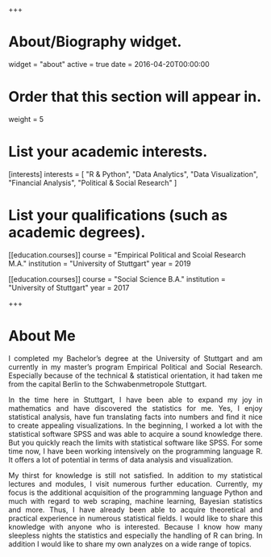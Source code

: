 +++
# About/Biography widget.
widget = "about"
active = true
date = 2016-04-20T00:00:00

# Order that this section will appear in.
weight = 5

# List your academic interests.
[interests]
  interests = [
    "R & Python",
    "Data Analytics",
    "Data Visualization",
    "Financial Analysis",
    "Political & Social Research"
  ]

# List your qualifications (such as academic degrees).
[[education.courses]]
  course = "Empirical Political and Scoial Research M.A."
  institution = "University of Stuttgart"
  year = 2019

[[education.courses]]
  course = "Social Science B.A."
  institution = "University of Stuttgart"
  year = 2017
 
+++

# About Me

<p style="text-align: justify;"> I completed my Bachelor’s degree at the University of Stuttgart and am currently in my master’s program Empirical Political and Social Research. Especially because of the technical & statistical orientation, it had taken me from the capital Berlin to the Schwabenmetropole Stuttgart.</p>

<p style="text-align: justify;">In the time here in Stuttgart, I have been able to expand my joy in mathematics and have discovered the statistics for me. Yes, I enjoy statistical analysis, have fun translating facts into numbers and find it nice to create appealing visualizations. In the beginning, I worked a lot with the statistical software SPSS and was able to acquire a sound knowledge there. But you quickly reach the limits with statistical software like SPSS. For some time now, I have been working intensively on the programming language R. It offers a lot of potential in terms of data analysis and visualization.</p>

<p style="text-align: justify;">My thirst for knowledge is still not satisfied. In addition to my statistical lectures and modules, I visit numerous further education. Currently, my focus is the additional acquisition of the programming language Python and much with regard to web scraping, machine learning, Bayesian statistics and more.
Thus, I have already been able to acquire theoretical and practical experience in numerous statistical fields. I would like to share this knowledge with anyone who is interested. Because I know how many sleepless nights the statistics and especially the handling of R can bring. In addition I would like to share my own analyzes on a wide range of topics.</p>
